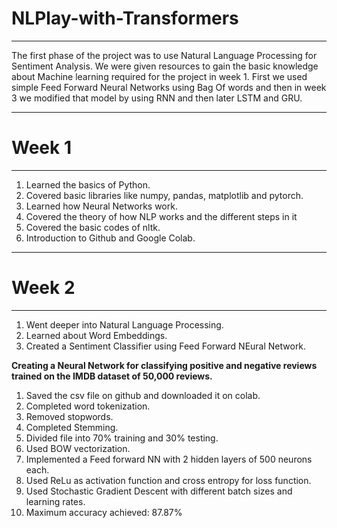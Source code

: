 # NLPlay-with-Transformers
-----------
The first phase of the project was to use Natural Language Processing for Sentiment Analysis. We were given resources to gain the basic knowledge about Machine learning required for the project in week 1. First we used simple Feed Forward Neural Networks using Bag Of words and then in week 3 we modified that model by using RNN and then later LSTM and GRU.

--------
# Week 1
------
1. Learned the basics of Python.
2. Covered basic libraries like numpy, pandas, matplotlib and pytorch.
3. Learned how Neural Networks work.
4. Covered the theory of how NLP works and the different steps in it
5. Covered the basic codes of nltk.
6. Introduction to Github and Google Colab.

------
# Week 2
------
1. Went deeper into Natural Language Processing.
2. Learned about Word Embeddings.
3. Created a Sentiment Classifier using Feed Forward NEural Network.

**Creating a Neural Network for classifying positive and negative reviews trained on the IMDB dataset of 50,000 reviews.**
1. Saved the csv file on github and downloaded it on colab.
2. Completed word tokenization.
3. Removed stopwords.
4. Completed Stemming.
5. Divided file into 70% training and 30% testing.
6. Used BOW vectorization.
7. Implemented a Feed forward NN with 2 hidden layers of 500 neurons each.
8. Used ReLu as activation function and cross entropy for loss function.
9. Used Stochastic Gradient Descent with different batch sizes and learning rates.
10. Maximum accuracy achieved: 87.87%
